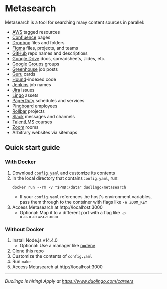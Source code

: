 # Metasearch

Metasearch is a tool for searching many content sources in parallel:

- [AWS](https://aws.amazon.com/) tagged resources
- [Confluence](https://www.atlassian.com/software/confluence) pages
- [Dropbox](https://www.dropbox.com/) files and folders
- [Figma](https://www.figma.com/) files, projects, and teams
- [GitHub](https://github.com/) repo names and descriptions
- [Google Drive](https://www.google.com/drive/) docs, spreadsheets, slides, etc.
- [Google Groups](https://groups.google.com/) groups
- [Greenhouse](https://www.greenhouse.io/) job posts
- [Guru](https://www.getguru.com/) cards
- [Hound](https://github.com/hound-search/hound)-indexed code
- [Jenkins](https://www.jenkins.io/) job names
- [Jira](https://www.atlassian.com/software/jira) issues
- [Lingo](https://www.lingoapp.com/) assets
- [PagerDuty](https://www.pagerduty.com/) schedules and services
- [Pingboard](https://pingboard.com/) employees
- [Rollbar](https://rollbar.com/) projects
- [Slack](https://slack.com/) messages and channels
- [TalentLMS](https://www.talentlms.com/) courses
- [Zoom](https://zoom.us/) rooms
- Arbitrary websites via sitemaps

## Quick start guide

### With Docker

1. Download [`config.yaml`](https://github.com/duolingo/metasearch/raw/master/config.yaml) and customize its contents
1. In the local directory that contains `config.yaml`, run:
   ```shell
   docker run --rm -v "$PWD:/data" duolingo/metasearch
   ```
   - If your `config.yaml` references the host's environment variables, pass them through to the container with flags like `-e ZOOM_KEY`
1. Access Metasearch at http://localhost:3000
   - Optional: Map it to a different port with a flag like `-p 0.0.0.0:4242:3000`

### Without Docker

1. Install Node.js v14.4.0
   - Optional: Use a manager like [nodenv](https://github.com/nodenv/nodenv)
1. Clone this repo
1. Customize the contents of `config.yaml`
1. Run `make`
1. Access Metasearch at http://localhost:3000

---

_Duolingo is hiring! Apply at https://www.duolingo.com/careers_
